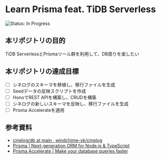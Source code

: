 # Learn Prisma feat. TiDB Serverless
<!-- ![Status: ToDo](https://flat.badgen.net/static/Status/ToDo/red) -->
![Status: In Progress](https://flat.badgen.net/static/Status/In%20Progress/yellow)
<!-- ![Status: Done](https://flat.badgen.net/static/Status/Done/green) -->
<!-- ![Status: Deprecated](https://flat.badgen.net/static/Status/Deprecated/black) -->

## 本リポジトリの目的
TiDB ServerlessとPrismaツール群を利用して、DB周りを楽したい

## 本リポジトリの達成目標
- [ ] シネログのスキーマを移植し、移行ファイルを生成
- [ ] Seedデータの反映スクリプトを作成
- [ ] HonoでREST APIを構築し、CRUDを構築
- [ ] シネログの新しいスキーマを反映し、移行ファイルを生成
- [ ] Prisma Accelerateを適用

## 参考資料
- [cinelog/db at main · windchime-yk/cinelog](https://github.com/windchime-yk/cinelog/tree/main/db)
- [Prisma | Next-generation ORM for Node.js & TypeScript](https://www.prisma.io/orm)
- [Prisma Accelerate | Make your database queries faster](https://www.prisma.io/data-platform/accelerate)
